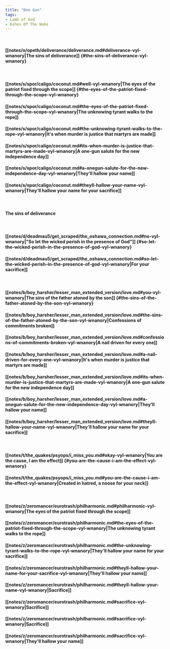 ```yaml
---
title: "One Gun"
tags:
- Lamb of God
- Ashes Of The Wake
---
```

&nbsp;
#### [[notes/o/opeth/deliverance/deliverance.md#deliverance-vyl-wnanory|The sins of deliverance]] {#the-sins-of-deliverance-vyl-wnanory}
&nbsp;
#### [[notes/s/spor/caligo/coconut.md#well-vyl-wnanory|The eyes of the patriot fixed through the scope]] {#the-eyes-of-the-patriot-fixed-through-the-scope-vyl-wnanory}
#### [[notes/s/spor/caligo/coconut.md#the-eyes-of-the-patriot-fixed-through-the-scope-vyl-wnanory|The unknowing tyrant walks to the rope]]
#### [[notes/s/spor/caligo/coconut.md#the-unknowing-tyrant-walks-to-the-rope-vyl-wnanory|It's when murder is justice that martyrs are made]]
#### [[notes/s/spor/caligo/coconut.md#its-when-murder-is-justice-that-martyrs-are-made-vyl-wnanory|A one-gun salute for the new independence day]]
#### [[notes/s/spor/caligo/coconut.md#a-onegun-salute-for-the-new-independence-day-vyl-wnanory|They'll hallow your name]]
#### [[notes/s/spor/caligo/coconut.md#theyll-hallow-your-name-vyl-wnanory|They'll hallow your name for your sacrifice]]
&nbsp;
#### The sins of deliverance
&nbsp;
#### [[notes/d/deadmau5/get_scraped/the_oshawa_connection.md#no-vyl-wnanory|"So let the wicked perish in the presence of God"]] {#so-let-the-wicked-perish-in-the-presence-of-god-vyl-wnanory}
#### [[notes/d/deadmau5/get_scraped/the_oshawa_connection.md#so-let-the-wicked-perish-in-the-presence-of-god-vyl-wnanory|For your sacrifice]]
&nbsp;
#### [[notes/b/boy_harsher/lesser_man_extended_version/love.md#you-vyl-wnanory|The sins of the father atoned by the son]] {#the-sins-of-the-father-atoned-by-the-son-vyl-wnanory}
#### [[notes/b/boy_harsher/lesser_man_extended_version/love.md#the-sins-of-the-father-atoned-by-the-son-vyl-wnanory|Confessions of commitments broken]]
#### [[notes/b/boy_harsher/lesser_man_extended_version/love.md#confessions-of-commitments-broken-vyl-wnanory|A nail driven for every one]]
#### [[notes/b/boy_harsher/lesser_man_extended_version/love.md#a-nail-driven-for-every-one-vyl-wnanory|It's when murder is justice that martyrs are made]]
#### [[notes/b/boy_harsher/lesser_man_extended_version/love.md#its-when-murder-is-justice-that-martyrs-are-made-vyl-wnanory|A one-gun salute for the new independence day]]
#### [[notes/b/boy_harsher/lesser_man_extended_version/love.md#a-onegun-salute-for-the-new-independence-day-vyl-wnanory|They'll hallow your name]]
#### [[notes/b/boy_harsher/lesser_man_extended_version/love.md#theyll-hallow-your-name-vyl-wnanory|They'll hallow your name for your sacrifice]]
&nbsp;
#### [[notes/t/the_quakes/psyops/i_miss_you.md#okay-vyl-wnanory|You are the cause, I am the effect]] {#you-are-the-cause-i-am-the-effect-vyl-wnanory}
#### [[notes/t/the_quakes/psyops/i_miss_you.md#you-are-the-cause-i-am-the-effect-vyl-wnanory|Created in hatred, a noose for your neck]]
&nbsp;
#### [[notes/z/zeromancer/eurotrash/philharmonic.md#philharmonic-vyl-wnanory|The eyes of the patriot fixed through the scope]]
#### [[notes/z/zeromancer/eurotrash/philharmonic.md#the-eyes-of-the-patriot-fixed-through-the-scope-vyl-wnanory|The unknowing tyrant walks to the rope]]
#### [[notes/z/zeromancer/eurotrash/philharmonic.md#the-unknowing-tyrant-walks-to-the-rope-vyl-wnanory|They'll hallow your name for your sacrifice]]
#### [[notes/z/zeromancer/eurotrash/philharmonic.md#theyll-hallow-your-name-for-your-sacrifice-vyl-wnanory|They'll hallow your name]]
#### [[notes/z/zeromancer/eurotrash/philharmonic.md#theyll-hallow-your-name-vyl-wnanory|Sacrifice]]
#### [[notes/z/zeromancer/eurotrash/philharmonic.md#sacrifice-vyl-wnanory|Sacrifice]]
#### [[notes/z/zeromancer/eurotrash/philharmonic.md#sacrifice-vyl-wnanory|Sacrifice]]
#### [[notes/z/zeromancer/eurotrash/philharmonic.md#sacrifice-vyl-wnanory|They'll hallow your name]]
